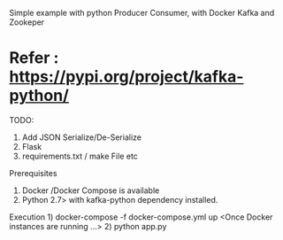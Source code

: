 Simple example with python Producer Consumer, with Docker Kafka and Zookeper

# Refer : https://pypi.org/project/kafka-python/


TODO:
   1) Add JSON Serialize/De-Serialize
   2) Flask 
   3) requirements.txt / make File etc 
   
   
 Prerequisites  
   1) Docker /Docker Compose is available
   2) Python 2.7> with kafka-python dependency installed.
   
 

 Execution
 	1) docker-compose -f docker-compose.yml up   <Once Docker instances are running ...>
 	2) python app.py

